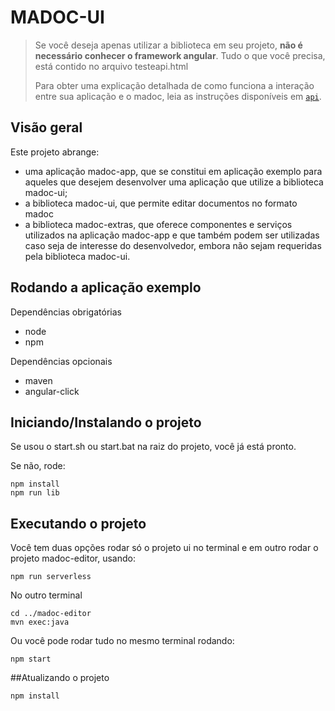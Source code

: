 # MADOC-UI

> Se você deseja apenas utilizar a biblioteca em seu projeto, **não é necessário conhecer o framework angular**. Tudo o que você precisa, está contido no arquivo testeapi.html
>
> Para obter uma explicação detalhada de como funciona a interação entre sua aplicação e o madoc, leia as instruções disponíveis em [`api`](#api).


## Visão geral

Este projeto abrange:
- uma aplicação madoc-app, que se constitui em aplicação exemplo para aqueles que desejem desenvolver uma aplicação que utilize a biblioteca  madoc-ui;
- a biblioteca madoc-ui, que permite editar documentos no formato madoc
- a biblioteca madoc-extras, que oferece componentes e serviços utilizados na aplicação madoc-app e que também podem ser utilizadas caso seja de interesse do desenvolvedor, embora não sejam requeridas pela biblioteca madoc-ui.

## Rodando a aplicação exemplo

Dependências obrigatórias
- node
- npm

Dependências opcionais
- maven
- angular-click

## Iniciando/Instalando o projeto

Se usou o start.sh ou start.bat na raiz do projeto, você já está pronto.

Se não, rode:

    npm install
    npm run lib

## Executando o projeto

Você tem duas opções rodar só o projeto ui no terminal e em outro rodar o projeto madoc-editor, usando:

    npm run serverless

No outro terminal

    cd ../madoc-editor
    mvn exec:java

Ou você pode rodar tudo no mesmo terminal rodando:

    npm start

##Atualizando o projeto

    npm install